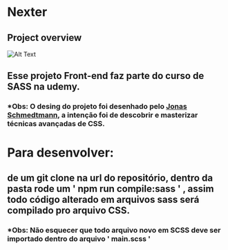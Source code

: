 # Nexter

## Project overview
![Alt Text](https://github.com/matheussss1/Nexter-Front-End/blob/master/img/gif/gifReadme.gif)

## Esse projeto Front-end faz parte do curso de SASS na udemy.
### *Obs: O desing do projeto foi desenhado pelo [Jonas Schmedtmann](https://www.udemy.com/user/jonasschmedtmann/), a intenção foi de descobrir e masterizar técnicas avançadas de CSS.

# Para desenvolver:

## de um git clone na url do repositório, dentro da pasta rode um ' npm run compile:sass ' , assim todo código alterado em arquivos sass será compilado pro arquivo CSS.
### *Obs: Não esquecer que todo arquivo novo em SCSS deve ser importado dentro do arquivo ' main.scss '
